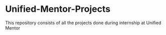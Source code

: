 # Unified-Mentor-Projects
This repository consists of all the projects done during internship at Unified Mentor
